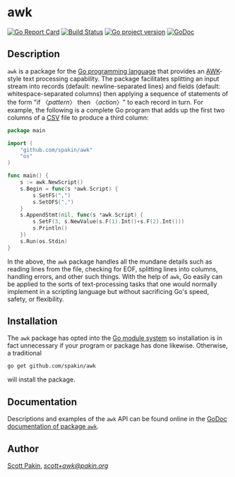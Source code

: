 awk
===

[![Go Report Card](https://goreportcard.com/badge/github.com/spakin/awk)](https://goreportcard.com/report/github.com/spakin/awk) [![Build Status](https://travis-ci.org/spakin/awk.svg?branch=master)](https://travis-ci.org/spakin/awk) [![Go project version](https://badge.fury.io/go/github.com%2Fspakin%2Fawk.svg)](https://badge.fury.io/go/github.com%2Fspakin%2Fawk) [![GoDoc](https://godoc.org/github.com/spakin/awk?status.svg)](https://godoc.org/github.com/spakin/awk)

Description
-----------

`awk` is a package for the [Go programming language](https://golang.org/) that provides an [AWK](http://pubs.opengroup.org/onlinepubs/9699919799/utilities/awk.html)-style text processing capability.  The package facilitates splitting an input stream into records (default: newline-separated lines) and fields (default: whitespace-separated columns) then applying a sequence of statements of the form "if 〈_pattern_〉 then 〈_action_〉" to each record in turn.  For example, the following is a complete Go program that adds up the first two columns of a [CSV](https://en.wikipedia.org/wiki/Comma-separated_values) file to produce a third column:
```Go
package main

import (
    "github.com/spakin/awk"
    "os"
)

func main() {
    s := awk.NewScript()
    s.Begin = func(s *awk.Script) {
        s.SetFS(",")
        s.SetOFS(",")
    }
    s.AppendStmt(nil, func(s *awk.Script) {
        s.SetF(3, s.NewValue(s.F(1).Int()+s.F(2).Int()))
        s.Println()
    })
    s.Run(os.Stdin)
}
```

In the above, the `awk` package handles all the mundane details such as reading lines from the file, checking for EOF, splitting lines into columns, handling errors, and other such things.  With the help of `awk`, Go easily can be applied to the sorts of text-processing tasks that one would normally implement in a scripting language but without sacrificing Go's speed, safety, or flexibility.

Installation
------------

The `awk` package has opted into the [Go module system](https://blog.golang.org/using-go-modules) so installation is in fact unnecessary if your program or package has done likewise.  Otherwise, a traditional
```bash
go get github.com/spakin/awk
```
will install the package.

Documentation
-------------

Descriptions and examples of the `awk` API can be found online in the [GoDoc documentation of package `awk`](https://godoc.org/github.com/spakin/awk).

Author
------

[Scott Pakin](http://www.pakin.org/~scott/), *scott+awk@pakin.org*
